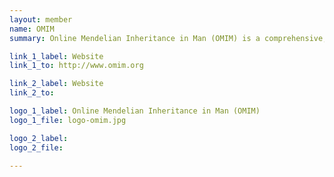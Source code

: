 ```yaml
---
layout: member
name: OMIM
summary: Online Mendelian Inheritance in Man (OMIM) is a comprehensive, authoritative compendium of human genes and genetic phenotypes that is freely available and updated daily.

link_1_label: Website
link_1_to: http://www.omim.org

link_2_label: Website
link_2_to:

logo_1_label: Online Mendelian Inheritance in Man (OMIM)
logo_1_file: logo-omim.jpg

logo_2_label:
logo_2_file:

---
```

